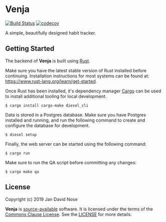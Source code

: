# Venja

[![Build Status](https://dev.azure.com/jdno/Venja/_apis/build/status/jdno.venja?branchName=master)](https://dev.azure.com/jdno/Venja/_build/latest?definitionId=1&branchName=master)
[![codecov](https://codecov.io/gh/jdno/venja/branch/master/graph/badge.svg)](https://codecov.io/gh/jdno/venja)

A simple, beautifully designed habit tracker.

## Getting Started

The backend of **Venja** is built using [Rust].

Make sure you have the latest stable version of Rust installed before
continuing. Installation instructions for most systems can be found at:
https://www.rust-lang.org/learn/get-started.

Once Rust has been installed, it's dependency manager [Cargo] can be used to
install additional tooling for local development.

    $ cargo install cargo-make diesel_cli

Data is stored in a Postgres database. Make sure you have Postgres installed and
running, and run the following command to create and configure the database for
development.

    $ diesel setup

Finally, the web server can be started using the following command:

    $ cargo run

Make sure to run the QA script before committing any changes:

    $ cargo make qa

## License

Copyright (c) 2019 Jan David Nose

**Venja** is [source-available] software. It is licensed under the terms of the
[Commons Clause License](https://commonsclause.com). See the [LICENSE] for more
details.

[cargo]: https://doc.rust-lang.org/cargo/
[cargo-make]: https://github.com/sagiegurari/cargo-make
[diesel]: http://diesel.rs
[license]: LICENSE.txt
[rust]: https://www.rust-lang.org
[source-available]: https://en.wikipedia.org/wiki/Source-available_software

